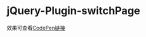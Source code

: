 # jQuery-Plugin-switchPage  

效果可查看<a href="https://codepen.io/whzhang/pen/eEZOvL" target="_blank">CodePen链接</a>
